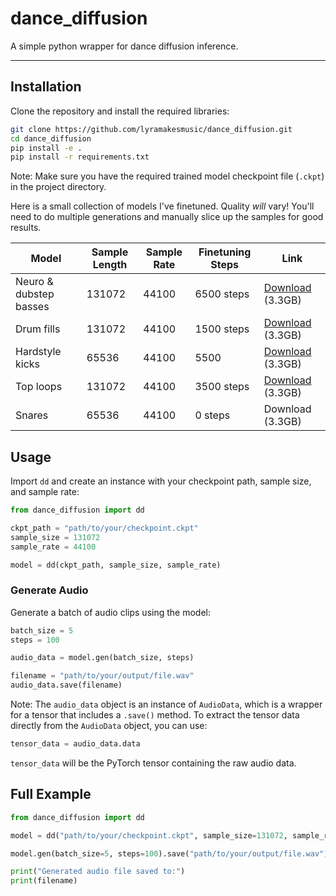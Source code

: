 # dance_diffusion

A simple python wrapper for dance diffusion inference.

---

## Installation

Clone the repository and install the required libraries:

```bash
git clone https://github.com/lyramakesmusic/dance_diffusion.git
cd dance_diffusion
pip install -e .
pip install -r requirements.txt
```

Note: Make sure you have the required trained model checkpoint file (`.ckpt`) in the project directory.

Here is a small collection of models I've finetuned. Quality *will* vary! You'll need to do multiple generations and manually slice up the samples for good results.

| Model      | Sample Length | Sample Rate | Finetuning Steps | Link |
| ----------- | ----------- | ----------- | ----------- |----------- |
| Neuro & dubstep basses | 131072 | 44100 | 6500 steps | [Download](https://drive.google.com/file/d/1-IL74bhrZKrYbjfmEmG70dEWezFfxJgW/view?usp=sharing) (3.3GB)|
| Drum fills   | 131072 | 44100 | 1500 steps | [Download](https://drive.google.com/file/d/1-B2S1AhyDz4eMK9n3xRnPclW4OzV7lLf/view?usp=sharing) (3.3GB)        |
| Hardstyle kicks | 65536 | 44100 | 5500 | [Download](https://drive.google.com/file/d/1-S6gGj5qW1mKQP4yxNyO4XXpUzZkjYsU/view?usp=sharing) (3.3GB)  |
| Top loops | 131072 | 44100 | 3500 steps | [Download](https://drive.google.com/file/d/1-IMK47o1HhqCSHoolsEx-cKnIijkrDDC/view?usp=sharing) (3.3GB) |
| Snares | 65536 | 44100 | 0 steps | Download (3.3GB) |


## Usage

Import `dd` and create an instance with your checkpoint path, sample size, and sample rate:

```python
from dance_diffusion import dd

ckpt_path = "path/to/your/checkpoint.ckpt"
sample_size = 131072
sample_rate = 44100

model = dd(ckpt_path, sample_size, sample_rate)
```

### Generate Audio

Generate a batch of audio clips using the model:

```python
batch_size = 5
steps = 100

audio_data = model.gen(batch_size, steps)

filename = "path/to/your/output/file.wav"
audio_data.save(filename)
```

Note: The `audio_data` object is an instance of `AudioData`, which is a wrapper for a tensor that includes a `.save()` method. To extract the tensor data directly from the `AudioData` object, you can use:

```python
tensor_data = audio_data.data
```

`tensor_data` will be the PyTorch tensor containing the raw audio data.

## Full Example

```python
from dance_diffusion import dd

model = dd("path/to/your/checkpoint.ckpt", sample_size=131072, sample_rate=44100)

model.gen(batch_size=5, steps=100).save("path/to/your/output/file.wav")

print("Generated audio file saved to:")
print(filename)
```

